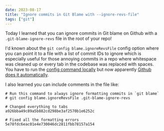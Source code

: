 ```yaml
---
date: 2023-08-17
title: "Ignore commits in Git Blame with --ignore-revs-file"
tags: ["git"]
---
```



Today I learned that you can ignore commits in Git blame on Github with a `.git-blame-ignore-revs` file in the root of your repo!

I'd known about the `git config blame.ignoreRevsFile` config option where you can point it to a file with a list of commit IDs to ignore which is especially useful for those annoying commits in a repo where whitespace was cleaned up or every tab in the codebase was replaced with spaces.
You have to run the [config command locally](https://www.stefanjudis.com/today-i-learned/how-to-exclude-commits-from-git-blame/) but now apparently [Github does it automatically](https://docs.github.com/en/repositories/working-with-files/using-files/viewing-a-file#ignore-commits-in-the-blame-view).

I also learned you can include comments in the file like:

```
# Run this command to always ignore formatting commits in `git blame`
# git config blame.ignoreRevsFile .git-blame-ignore-revs

# Changed everything to tabs
a926bba49c89a5b882cd298be3af2570b1e6252c

# Fixed all the formatting errors
5e78fdc6eac01e4e730046dc2811fbb78157a154
```
